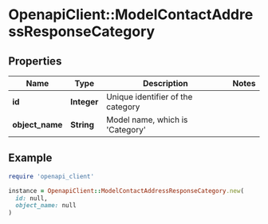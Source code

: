 # OpenapiClient::ModelContactAddressResponseCategory

## Properties

| Name | Type | Description | Notes |
| ---- | ---- | ----------- | ----- |
| **id** | **Integer** | Unique identifier of the category |  |
| **object_name** | **String** | Model name, which is &#39;Category&#39; |  |

## Example

```ruby
require 'openapi_client'

instance = OpenapiClient::ModelContactAddressResponseCategory.new(
  id: null,
  object_name: null
)
```

